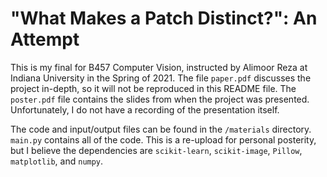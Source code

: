 # "What Makes a Patch Distinct?": An Attempt

This is my final for B457 Computer Vision, instructed by Alimoor Reza at Indiana University in the Spring of 2021. The file `paper.pdf` discusses the project in-depth, so it will not be reproduced in this README file. The `poster.pdf` file contains the slides from when the project was presented. Unfortunately, I do not have a recording of the presentation itself.

The code and input/output files can be found in the `/materials` directory. `main.py` contains all of the code. This is a re-upload for personal posterity, but I believe the dependencies are `scikit-learn`, `scikit-image`, `Pillow`, `matplotlib`, and `numpy`.
